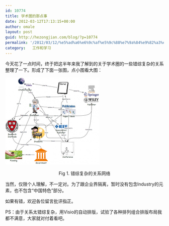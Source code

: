 ```yaml
---
id: 10774
title: 学术圈的那点事
date: 2012-03-12T17:13:15+00:00
author: omale
layout: post
guid: http://hezongjian.com/blog/?p=10774
permalink: '/2012/03/12/%e5%ad%a6%e6%9c%af%e5%9c%88%e7%9a%84%e9%82%a3%e7%82%b9%e4%ba%8b/'
category:   工作和学习  
---
```

今天花了一点时间，终于把这半年来我了解到的关于学术圈的一些错综复杂的关系整理了一下。形成了下面一张图，点小图看大图：

[<img class="aligncenter size-medium wp-image-10775" title="r" src="/assets/images/2012/03/r-300x276.png" width="300" height="276"  />](/assets/images/2012/03/r.png)

<p style="text-align: center;">
  Fig 1. 错综复杂的关系网络
</p>

 

当然，仅限个人理解，不一定对。为了跟企业界隔离，暂时没有包含Industry的元素，也不包含“中国特色”部分。

如果有错，欢迎各位留言批评指正。

PS：由于关系太错综复杂，用Visio的自动排版，试验了各种排列组合排版布局我都不满意，大家就对付着看吧。